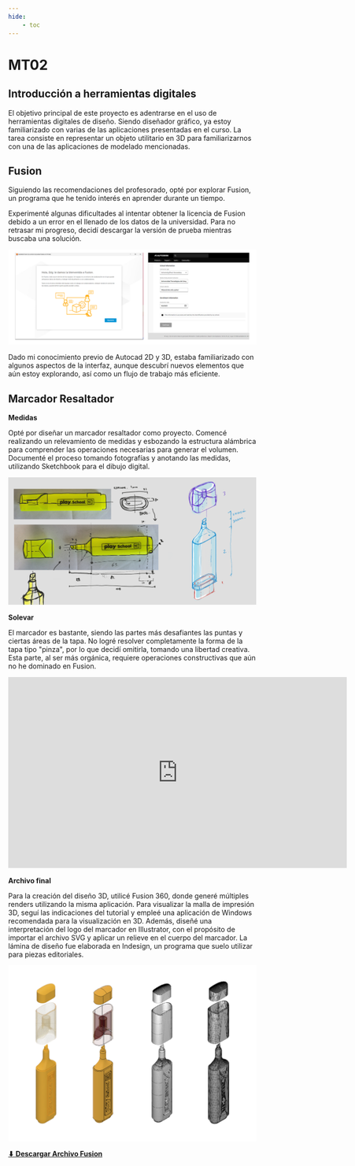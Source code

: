 ```yaml
---
hide:
    - toc
---
```


# MT02
## Introducción a herramientas digitales 

El objetivo principal de este proyecto es adentrarse en el uso de herramientas digitales de diseño. Siendo diseñador gráfico, ya estoy familiarizado con varias de las aplicaciones presentadas en el curso. La tarea consiste en representar un objeto utilitario en 3D para familiarizarnos con una de las aplicaciones de modelado mencionadas.

## Fusion

Siguiendo las recomendaciones del profesorado, opté por explorar Fusion, un programa que he tenido interés en aprender durante un tiempo.

Experimenté algunas dificultades al intentar obtener la licencia de Fusion debido a un error en el llenado de los datos de la universidad. Para no retrasar mi progreso, decidí descargar la versión de prueba mientras buscaba una solución.

![descargando fusion](../images/MT02/img_01_descargando_fusion.png)

Dado mi conocimiento previo de Autocad 2D y 3D, estaba familiarizado con algunos aspectos de la interfaz, aunque descubrí nuevos elementos que aún estoy explorando, así como un flujo de trabajo más eficiente.

## Marcador Resaltador

**Medidas**

Opté por diseñar un marcador resaltador como proyecto. Comencé realizando un relevamiento de medidas y esbozando la estructura alámbrica para comprender las operaciones necesarias para generar el volumen. Documenté el proceso tomando fotografías y anotando las medidas, utilizando Sketchbook para el dibujo digital.

![Boceto del marcador](../images/MT02/sketch_forma.png)

**Solevar**

El marcador es bastante, siendo las partes más desafiantes las puntas y ciertas áreas de la tapa. No logré resolver completamente la forma de la tapa tipo "pinza", por lo que decidí omitirla, tomando una libertad creativa. Esta parte, al ser más orgánica, requiere operaciones constructivas que aún no he dominado en Fusion.

<iframe width="688" height="388" src="https://www.youtube.com/embed/W6RaErqNkJg?si=tgT8gxMX4xvKeDqX" title="YouTube video player" frameborder="0" allow="accelerometer; autoplay; clipboard-write; encrypted-media; gyroscope; picture-in-picture; web-share" referrerpolicy="strict-origin-when-cross-origin" allowfullscreen></iframe>


**Archivo final**

Para la creación del diseño 3D, utilicé Fusion 360, donde generé múltiples renders utilizando la misma aplicación. Para visualizar la malla de impresión 3D, seguí las indicaciones del tutorial y empleé una aplicación de Windows recomendada para la visualización en 3D. Además, diseñé una interpretación del logo del marcador en Illustrator, con el propósito de importar el archivo SVG y aplicar un relieve en el cuerpo del marcador. La lámina de diseño fue elaborada en Indesign, un programa que suelo utilizar para piezas editoriales.

![Diferentes visualizaciones](../images/MT02/diferentes_visualizaciones.png)

**[ ⬇︎ Descargar Archivo Fusion](../Descargas/Edgardo_Saracho_MT02_modelo3D.f3d)**
